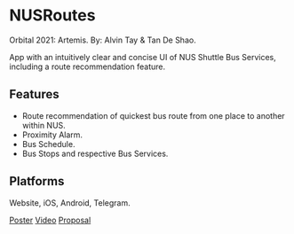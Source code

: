 # NUSRoutes

Orbital 2021: Artemis. By: Alvin Tay & Tan De Shao.

App with an intuitively clear and concise UI of NUS Shuttle Bus Services, including a route recommendation feature.

## Features
 - Route recommendation of quickest bus route from one place to another within NUS.
 - Proximity Alarm.
 - Bus Schedule.
 - Bus Stops and respective Bus Services.

## Platforms
Website, iOS, Android, Telegram.

[Poster](https://drive.google.com/file/d/1vOOQEt3U8zGU9bPXqeKtyrWo0a3w1gwQ/view?usp=sharing)
[Video](https://drive.google.com/file/d/1PRAAMh1dzXpCV1xrEA4r_nKWNrwbNENs/view?usp=sharing)
[Proposal](https://docs.google.com/document/d/1FU0Mvb-K5XoYC051hmAnpeqB_YA-p_N893SDMnudMXE/edit?usp=sharing)
